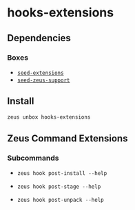 
hooks-extensions 
====================




## Dependencies
### Boxes
* [`seed-extensions`](seed-extensions.md)
* [`seed-zeus-support`](seed-zeus-support.md)




## Install
```bash
zeus unbox hooks-extensions
```


## Zeus Command Extensions

### Subcommands
* ```zeus hook post-install --help```

* ```zeus hook post-stage --help```

* ```zeus hook post-unpack --help```
